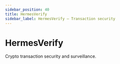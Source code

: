 ```yaml
---
sidebar_position: 40
title: HermesVerify
sidebar_label: HermesVerify – Transaction security
---
```


# HermesVerify
Crypto transaction security and surveillance.